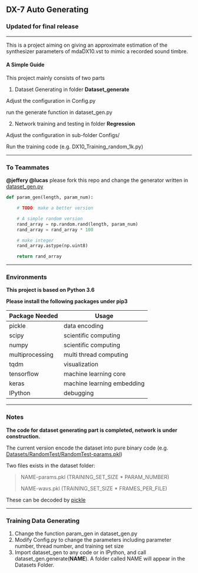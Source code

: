 ## DX-7 Auto Generating

### Updated for final release

---

This is a project aiming on giving an approximate estimation of the synthesizer parameters of mdaDX10.vst to mimic a recorded sound timbre.

#### A Simple Guide

This project mainly consists of two parts

1. Dataset Generating in folder **Dataset_generate**

Adjust the configuration in Config.py

run the generate function in dataset_gen.py

2. Network training and testing in folder **Regression**

Adjust the configuration in sub-folder Configs/

Run the training code (e.g. DX10_Training_random_1k.py)

---

### To Teammates

**@jeffery @lucas** please fork this repo and change the generator written in [dataset_gen.py](https://github.com/UltimateJupiter/Auto-Synth/blob/master/dataset_gen.py)

```py
def param_gen(length, param_num):

    # TODO: make a better version

    # A simple random version
    rand_array = np.random.rand(length, param_num)
    rand_array = rand_array * 100

    # make integer
    rand_array.astype(np.uint8)

    return rand_array
```

---

### Environments

**This project is based on Python 3.6**

**Please install the following packages under pip3**

| Package Needed  	| Usage                      	|
|-----------------	|----------------------------	|
| pickle          	| data encoding              	|
| scipy           	| scientific computing       	|
| numpy           	| scientific computing       	|
| multiprocessing 	| multi thread computing     	|
| tqdm            	| visualization              	|
| tensorflow      	| machine learning core      	|
| keras           	| machine learning embedding 	|
| IPython         	| debugging                  	|

---

### Notes
**The code for dataset generating part is completed, network is under construction.**

The current version encode the dataset into pure binary code (e.g. [Datasets/RandomTest/RandomTest-params.pkl](https://github.com/UltimateJupiter/Auto-Synth/blob/master/Datasets/RandomTest/RandomTest-params.pkl))

Two files exists in the dataset folder:

> NAME-params.pkl (TRAINING_SET_SIZE * PARAM_NUMBER)
>
> NAME-wavs.pkl (TRAINING_SET_SIZE * FRAMES_PER_FILE)

These can be decoded by [pickle](https://docs.python.org/3/library/pickle.html)

---

### Training Data Generating

1. Change the function param_gen in dataset_gen.py
2. Modify Config.py to change the parameters including parameter number, thread number, and training set size
3. Import dataset_gen to any code or in IPython, and call dataset_gen.generate(**NAME**). A folder called NAME will appear in the Datasets Folder.
